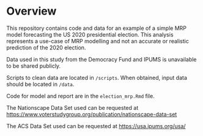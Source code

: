 # Overview

This repository contains code and data for an example of a simple MRP model forecasting the US 2020 presidential election. This analysis represents a use-case of MRP modelling and not an accurate or realistic prediction of the 2020 election.

Data used in this study from the Democracy Fund and IPUMS is unavailable to be shared publicly. 

Scripts to clean data are located in `/scripts`. When obtained, input data should be located in `/data`.

Code for model and report are in the `election_mrp.Rmd` file.

The Nationscape Data Set used can be requested at https://www.voterstudygroup.org/publication/nationscape-data-set 

The ACS Data Set used can be requested at https://usa.ipums.org/usa/

